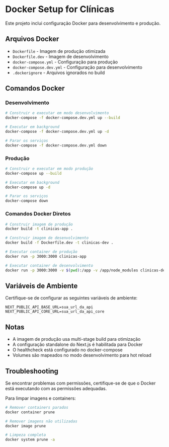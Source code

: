 # Docker Setup for Clínicas

Este projeto inclui configuração Docker para desenvolvimento e produção.

## Arquivos Docker

- `Dockerfile` - Imagem de produção otimizada
- `Dockerfile.dev` - Imagem de desenvolvimento
- `docker-compose.yml` - Configuração para produção
- `docker-compose.dev.yml` - Configuração para desenvolvimento
- `.dockerignore` - Arquivos ignorados no build

## Comandos Docker

### Desenvolvimento

```bash
# Construir e executar em modo desenvolvimento
docker-compose -f docker-compose.dev.yml up --build

# Executar em background
docker-compose -f docker-compose.dev.yml up -d

# Parar os serviços
docker-compose -f docker-compose.dev.yml down
```

### Produção

```bash
# Construir e executar em modo produção
docker-compose up --build

# Executar em background
docker-compose up -d

# Parar os serviços
docker-compose down
```

### Comandos Docker Diretos

```bash
# Construir imagem de produção
docker build -t clinicas-app .

# Construir imagem de desenvolvimento
docker build -f Dockerfile.dev -t clinicas-dev .

# Executar container de produção
docker run -p 3000:3000 clinicas-app

# Executar container de desenvolvimento
docker run -p 3000:3000 -v $(pwd):/app -v /app/node_modules clinicas-dev
```

## Variáveis de Ambiente

Certifique-se de configurar as seguintes variáveis de ambiente:

```env
NEXT_PUBLIC_API_BASE_URL=sua_url_da_api
NEXT_PUBLIC_API_CORE_URL=sua_url_da_api_core
```

## Notas

- A imagem de produção usa multi-stage build para otimização
- A configuração standalone do Next.js é habilitada para Docker
- O healthcheck está configurado no docker-compose
- Volumes são mapeados no modo desenvolvimento para hot reload

## Troubleshooting

Se encontrar problemas com permissões, certifique-se de que o Docker está executando com as permissões adequadas.

Para limpar imagens e containers:

```bash
# Remover containers parados
docker container prune

# Remover imagens não utilizadas
docker image prune

# Limpeza completa
docker system prune -a
```
